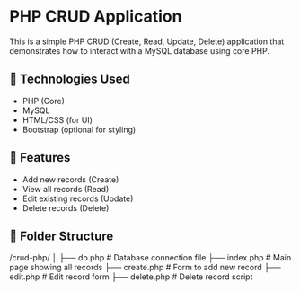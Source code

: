 # PHP CRUD Application

This is a simple PHP CRUD (Create, Read, Update, Delete) application that demonstrates how to interact with a MySQL database using core PHP.

## 🔧 Technologies Used

- PHP (Core)
- MySQL
- HTML/CSS (for UI)
- Bootstrap (optional for styling)

## 📌 Features

- Add new records (Create)
- View all records (Read)
- Edit existing records (Update)
- Delete records (Delete)

## 📁 Folder Structure

/crud-php/
│
├── db.php # Database connection file
├── index.php # Main page showing all records
├── create.php # Form to add new record
├── edit.php # Edit record form
├── delete.php # Delete record script
